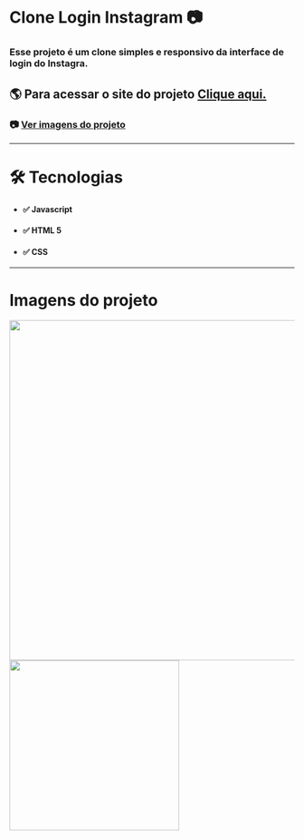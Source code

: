 # Clone Login Instagram 📷
### Esse projeto é um clone simples e responsivo da interface de login do Instagra.

## 🌎 Para acessar o site do projeto [Clique aqui.](https://arthurabreuvieira.github.io/Clone-Login-Instagram/)

### 📷 [Ver imagens do projeto](#imagens-do-projeto)

------------------
# 🛠️ Tecnologias
* #### ✅ Javascript
* #### ✅ HTML 5
* #### ✅ CSS
------------------
# Imagens do projeto
<image src="./assets/examples/example0.PNG" width=600 />
<image src="./assets/examples/example1.PNG" width=300 />

